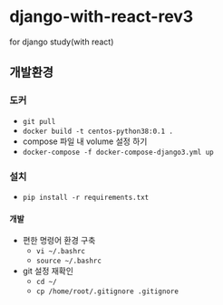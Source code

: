 # django-with-react-rev3
for django study(with react)

## 개발환경  
### 도커 
- `git pull`
- `docker build -t centos-python38:0.1 .`
- compose 파일 내 volume 설정 하기 
- `docker-compose -f docker-compose-django3.yml up`

### 설치
- `pip install -r requirements.txt`

#### 개발
- 편한 명령어 환경 구축
    - `vi ~/.bashrc`
    - `source ~/.bashrc`
- git 설정 재확인
    - `cd ~/`
    - `cp /home/root/.gitignore .gitignore`

